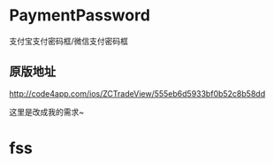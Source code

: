 # PaymentPassword
支付宝支付密码框/微信支付密码框
##  原版地址
http://code4app.com/ios/ZCTradeView/555eb6d5933bf0b52c8b58dd

这里是改成我的需求~

# fss
